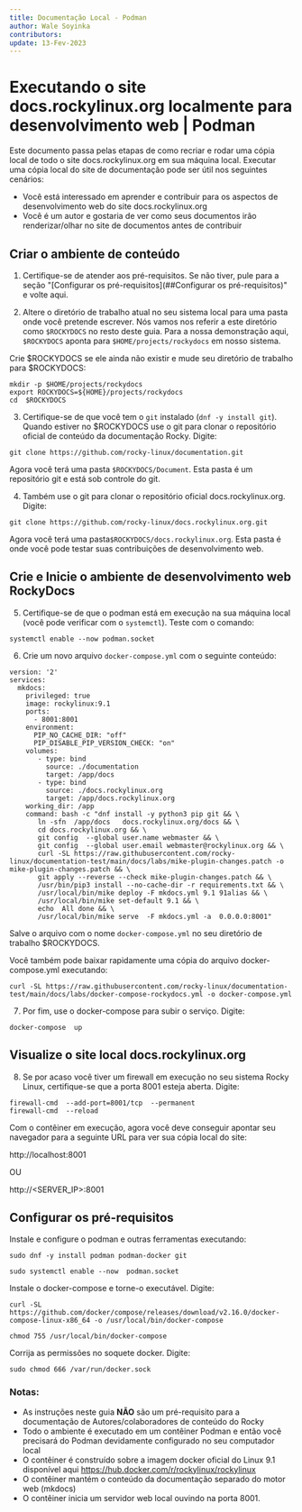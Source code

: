 ```yaml
---
title: Documentação Local - Podman
author: Wale Soyinka
contributors:
update: 13-Fev-2023
---
```


# Executando o site docs.rockylinux.org localmente para desenvolvimento web | Podman


Este documento passa pelas etapas de como recriar e rodar uma cópia local de todo o site docs.rockylinux.org em sua máquina local. Executar uma cópia local do site de documentação pode ser útil nos seguintes cenários:

* Você está interessado em aprender e contribuir para os aspectos de desenvolvimento web do site docs.rockylinux.org
* Você é um autor e gostaria de ver como seus documentos irão renderizar/olhar no site de documentos antes de contribuir


## Criar o ambiente de conteúdo

1. Certifique-se de atender aos pré-requisitos. Se não tiver, pule para a seção "\[Configurar os pré-requisitos\](##Configurar os pré-requisitos)" e volte aqui.

2. Altere o diretório de trabalho atual no seu sistema local para uma pasta onde você pretende escrever. Nós vamos nos referir a este diretório como `$ROCKYDOCS` no resto deste guia.  Para a nossa demonstração aqui, `$ROCKYDOCS` aponta para `$HOME/projects/rockydocs` em nosso sistema.

Crie $ROCKYDOCS se ele ainda não existir e mude seu diretório de trabalho para $ROCKYDOCS:

```
mkdir -p $HOME/projects/rockydocs
export ROCKYDOCS=${HOME}/projects/rockydocs
cd  $ROCKYDOCS
```

3. Certifique-se de que você tem o `git` instalado (`dnf -y install git`).  Quando estiver no $ROCKYDOCS use o git para clonar o repositório oficial de conteúdo da documentação Rocky. Digite:

```
git clone https://github.com/rocky-linux/documentation.git
```

Agora você terá uma pasta `$ROCKYDOCS/Document`. Esta pasta é um repositório git e está sob controle do git.

4. Também use o git para clonar o repositório oficial docs.rockylinux.org. Digite:

```
git clone https://github.com/rocky-linux/docs.rockylinux.org.git
```

Agora você terá uma pasta`$ROCKYDOCS/docs.rockylinux.org`. Esta pasta é onde você pode testar suas contribuições de desenvolvimento web.


## Crie e Inicie o ambiente de desenvolvimento web RockyDocs

5.  Certifique-se de que o podman está em execução na sua máquina local (você pode verificar com o `systemctl`). Teste com o comando:

```
systemctl enable --now podman.socket
```

6. Crie um novo arquivo `docker-compose.yml` com o seguinte conteúdo:

```
version: '2'
services:
  mkdocs:
    privileged: true
    image: rockylinux:9.1
    ports:
      - 8001:8001
    environment:
      PIP_NO_CACHE_DIR: "off"
      PIP_DISABLE_PIP_VERSION_CHECK: "on"
    volumes:
       - type: bind
         source: ./documentation
         target: /app/docs
       - type: bind
         source: ./docs.rockylinux.org
         target: /app/docs.rockylinux.org
    working_dir: /app
    command: bash -c "dnf install -y python3 pip git && \
       ln -sfn  /app/docs   docs.rockylinux.org/docs && \
       cd docs.rockylinux.org && \
       git config  --global user.name webmaster && \
       git config  --global user.email webmaster@rockylinux.org && \
       curl -SL https://raw.githubusercontent.com/rocky-linux/documentation-test/main/docs/labs/mike-plugin-changes.patch -o mike-plugin-changes.patch && \
       git apply --reverse --check mike-plugin-changes.patch && \
       /usr/bin/pip3 install --no-cache-dir -r requirements.txt && \
       /usr/local/bin/mike deploy -F mkdocs.yml 9.1 91alias && \
       /usr/local/bin/mike set-default 9.1 && \
       echo  All done && \
       /usr/local/bin/mike serve  -F mkdocs.yml -a  0.0.0.0:8001"

```

Salve o arquivo com o nome `docker-compose.yml` no seu diretório de trabalho $ROCKYDOCS.

Você também pode baixar rapidamente uma cópia do arquivo docker-compose.yml executando:

```
curl -SL https://raw.githubusercontent.com/rocky-linux/documentation-test/main/docs/labs/docker-compose-rockydocs.yml -o docker-compose.yml
```


7. Por fim, use o docker-compose para subir o serviço. Digite:

```
docker-compose  up
```


## Visualize o site local docs.rockylinux.org

8. Se por acaso você tiver um firewall em execução no seu sistema Rocky Linux, certifique-se que a porta 8001 esteja aberta. Digite:

```
firewall-cmd  --add-port=8001/tcp  --permanent
firewall-cmd  --reload
```

Com o contêiner em execução, agora você deve conseguir apontar seu navegador para a seguinte URL para ver sua cópia local do site:

http://localhost:8001

OU

http://<SERVER_IP>:8001




## Configurar os pré-requisitos

Instale e configure o podman e outras ferramentas executando:

```
sudo dnf -y install podman podman-docker git

sudo systemctl enable --now  podman.socket

```

Instale o docker-compose e torne-o executável. Digite:

```
curl -SL https://github.com/docker/compose/releases/download/v2.16.0/docker-compose-linux-x86_64 -o /usr/local/bin/docker-compose

chmod 755 /usr/local/bin/docker-compose
```


Corrija as permissões no soquete docker. Digite:

```
sudo chmod 666 /var/run/docker.sock
```


### Notas:

* As instruções neste guia **NÃO** são um pré-requisito para a documentação de Autores/colaboradores de conteúdo do Rocky
* Todo o ambiente é executado em um contêiner Podman e então você precisará do Podman devidamente configurado no seu computador local
* O contêiner é construído sobre a imagem docker oficial do Linux 9.1 disponível aqui https://hub.docker.com/r/rockylinux/rockylinux
* O contêiner mantém o conteúdo da documentação separado do motor web (mkdocs)
* O contêiner inicia um servidor web local ouvindo na porta 8001. 
